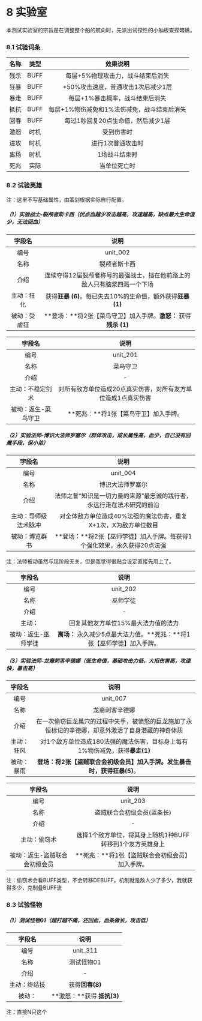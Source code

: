 # 8 实验室

本测试实验室的宗旨是在调整整个船的航向时，先派出试探性的小舢板查探暗礁。

### 8.1 试验词条

| 名称 | 类型 |                  效果说明                   |
| :--: | :--: | :-----------------------------------------: |
| 残杀 | BUFF |      每层+5%物理攻击力，战斗结束后消失      |
| 狂暴 | BUFF |     +50%攻击速度，普通攻击1次后减少1层      |
| 暴走 | BUFF |       每层+1%暴击概率，战斗结束后消失       |
| 抵抗 | BUFF | 每层+1%物伤减免和1%法伤减免，战斗结束后消失 |
| 回春 | BUFF |     每过1秒回复20点生命值，然后减少1层      |
| 激怒 | 时机 |                 受到伤害时                  |
| 进攻 | 时机 |              进行1次普通攻击时              |
| 离场 | 时机 |                1场战斗结束时                |
| 死兆 | 实际 |                当单位死亡时                 |



### 8.2 试验英雄

注：这里不写基础属性，由策划根据实际自行配置。

##### （1）实验战士-裂颅者斯卡西（优点血越少攻击越高，攻速越高，缺点最大生命值少，无法回血）

|    字段名    |                             说明                             |
| :----------: | :----------------------------------------------------------: |
|     编号     |                           unit_002                           |
|     名称     |                         裂颅者斯卡西                         |
|     介绍     | 连续夺得12届裂颅者称号的最强战士，挡在他前路上的敌人只有脑浆四溅一个下场 |
|  主动：狂化  | 获得**狂暴 (6)**。每已失去10%的生命值，额外获得**狂暴 (1)**  |
| 被动：受虐狂 | **登场：**将2张【菜鸟守卫】加入手牌。**激怒：** 获得 **残杀 (1)** |

|       字段名        |                             说明                             |
| :-----------------: | :----------------------------------------------------------: |
|        编号         |                           unit_201                           |
|        名称         |                           菜鸟守卫                           |
|        介绍         |                              -                               |
|  主动：不稳定剑术   | 对所有敌方单位造成20点真实伤害，对所有友方单位造成1点真实伤害 |
| 被动：返生-菜鸟守卫 |            **死兆：**将1张【菜鸟守卫】加入手牌。             |



##### （2）实验法师-博识大法师罗塞尔（群体攻击，成长属性高，血少，自己没有回魔手段，保小弟）

|        字段名        |                             说明                             |
| :------------------: | :----------------------------------------------------------: |
|         编号         |                           unit_004                           |
|         名称         |                       博识大法师罗塞尔                       |
|         介绍         | 法师之誓“知识是一切力量的来源”最忠诚的践行者，永远行走在法术研究的前沿 |
| 主动：导师级法术脉冲 | 对全体敌方单位造成40%法强的魔法伤害，重复X+1次，X为敌方单位数目 |
|    被动：博览群书    | **登场：**将2张【巫师学徒】加入手牌。每获得1个强化效果，永久获得20点法强 |

注：法师被动虽然与现阶段无关，但是我觉得很贴合设定直接先用上了。

|       字段名        |                             说明                             |
| :-----------------: | :----------------------------------------------------------: |
|        编号         |                           unit_202                           |
|        名称         |                           巫师学徒                           |
|        介绍         |                              -                               |
|       主动：        |             回复其他友方单位15%最大法力值的法力              |
| 被动：返生-巫师学徒 | **离场：** 永久减少5点最大法力值。**死兆：**将1张【巫师学徒】加入手牌。 |



##### （3）实验法师-龙裔刺客辛德娜（低生命值，基础攻击力低，大招伤害高，攻速快，暴击高）

|   字段名   |                             说明                             |
| :--------: | :----------------------------------------------------------: |
|    编号    |                           unit_007                           |
|    名称    |                        龙裔刺客辛德娜                        |
|    介绍    | 在一次偷窃巨龙巢穴的过程中失手，被愤怒的巨龙施加了永恒标记的辛德娜，却意外激活了自身潜藏的神奇体质 |
| 主动：狂风 | 对1个敌方单位造成180法强的魔法伤害，目标身上每有1%物伤减免，获得**暴走(1)** |
| 被动：暴雨 | **登场：**将2张【盗贼联合会初级会员】加入手牌。发生暴击时，获得**狂暴(5)**。 |

|            字段名             |                           说明                            |
| :---------------------------: | :-------------------------------------------------------: |
|             编号              |                         unit_203                          |
|             名称              |                盗贼联合会初级会员(蓝条长)                 |
|             介绍              |                             -                             |
|         主动：偷窃术          | 选择1个敌方单位，将其身上随机1种BUFF转移到1个友方英雄身上 |
| 被动：返生-盗贼联合会初级会员 |      **死兆：**将1张【盗贼联合会初级会员】加入手牌。      |

注：偷窃术会看BUFF类型，不会转移DEBUFF。机制就是敌人少了多少，我就获得多少，克制叠BUFF流

### 8.3 试验怪物

##### （1）测试怪物01（越打越不痛，还回血，血条做长，攻击低）

|    字段名    |            说明            |
| :----------: | :------------------------: |
|     编号     |          unit_311          |
|     名称     |         测试怪物01         |
|     介绍     |             -              |
| 主动：终结技 |      获得**回春(8)**       |
|    被动：    | **激怒：**获得 **抵抗(3)** |

注：直接N只这个
